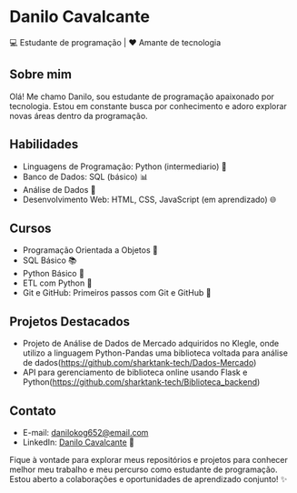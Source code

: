 # Danilo Cavalcante

💻 Estudante de programação | ❤️ Amante de tecnologia

## Sobre mim
Olá! Me chamo Danilo, sou estudante de programação apaixonado por tecnologia. Estou em constante busca por conhecimento e adoro explorar novas áreas dentro da programação.

## Habilidades
- Linguagens de Programação: Python (intermediario) 🐍
- Banco de Dados: SQL (básico) 📊
- Análise de Dados 🎲
- Desenvolvimento Web: HTML, CSS, JavaScript (em aprendizado) 🌐

## Cursos
- Programação Orientada a Objetos 🎯
- SQL Básico 📚
- Python Básico 🐍
- ETL com Python 🔄
- Git e GitHub: Primeiros passos com Git e GitHub 🚀

## Projetos Destacados
- Projeto de Análise de Dados de Mercado adquiridos no Klegle, onde utilizo a linguagem Python-Pandas uma biblioteca voltada para análise de dados(https://github.com/sharktank-tech/Dados-Mercado)
- API para gerenciamento de biblioteca online usando Flask e Python(https://github.com/sharktank-tech/Biblioteca_backend)

## Contato
- E-mail: danilokog652@email.com
- LinkedIn: [Danilo Cavalcante](https://www.linkedin.com/in/danilo-c-s-5340b5253/) 💼

Fique à vontade para explorar meus repositórios e projetos para conhecer melhor meu trabalho e meu percurso como estudante de programação. Estou aberto a colaborações e oportunidades de aprendizado conjunto! ✨
